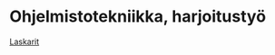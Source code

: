 # Ohjelmistotekniikka, harjoitustyö

[Laskarit](https://github.com/imriina/ot-harjoitustyo2025/tree/main/laskarit)
